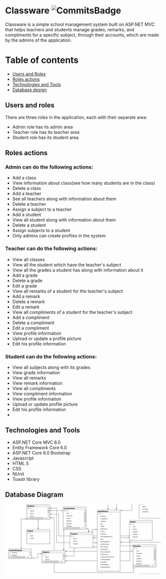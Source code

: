 # Classware ![CommitsBadge](https://img.shields.io/badge/commits-87-blue)
Classware is a simple school management system built on ASP.NET MVC that helps teachers and students manage grades, remarks, and compliments for a specific subject, through their accounts, which are made by the admins of the application.
# Table of contents
* [Users and Roles](#usersAndRoles)
* [Roles actions](#rolesActions)
* [Technologies and Tools](#technologiesAndTools)
* [Database design](#databaseDesign)
## <a name="usersAndRoles"></a>Users and roles
There are three roles in the application, each with their separate area:
* Admin role has its admin area
* Teacher role has its teacher area
* Student role has its student area
## <a name="rolesActions"></a>Roles actions
### Admin can do the following actions:
* Add a class
* View information about class(see how many students are in the class)
* Delete a class
* Add a teacher
* See all teachers along with information about them
* Delete a teacher
* Assign a subject to a teacher
* Add a student
* View all student along with information about them
* Delete a student
* Assign subjects to a student
* Only admins can create profiles in the system
<!-- end of the list -->
### Teacher can do the following actions:
* View all classes
* View all the student which have the teacher's subject
* View all the grades a student has along with information about it
* Add a grade
* Delete a grade
* Edit a grade
* View all remarks of a student for the teacher's subject
* Add a remark
* Delete a remark
* Edit a remark
* View all compliments of a student for the teacher's subject
* Add a compliment
* Delete a compliment
* Edit a compliment
* View profile information
* Upload or update a profile picture
* Edit his profile information
<!-- end of the list -->
### Student can do the following actions:
* View all subjects along with its grades
* View grade information
* View all remarks
* View remark information
* View all compliments
* View compliment information
* View profile information
* Upload or update profile picture
* Edit his profile information
* <!-- end of the list -->
## <a name="technologiesAndTools"></a>Technologies and Tools
- ASP.NET Core MVC 6.0
- Entity Framework Core 6.0
- ASP.NET Core 6.0 Bootstrap
- Javascript
- HTML 5
- CSS
- NUnit
- Toastr library
## <a name="databaseDesign"></a>Database Diagram
![ClasswareDatabaseDiagram](Images/ClasswareDatabaseDiagram.PNG?raw=true "Database Diagram")

